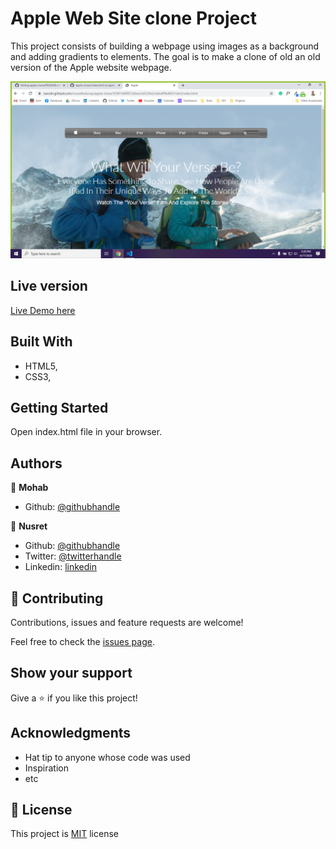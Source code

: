 # Apple Web Site clone Project
This project consists of building a webpage using images as a background and adding gradients to elements. The goal is to make a clone of old an old version of the Apple website webpage.

![](/screenshot.PNG)

## Live version

[Live Demo here](https://rawcdn.githack.com/nusretbutunay/apple-clone/35981348957a5bac3d3256e2cb6e4f9b48351de3/index.html)

## Built With

- HTML5,
- CSS3,

## Getting Started

Open index.html file in your browser.

## Authors

👤 **Mohab**

- Github: [@githubhandle](https://github.com/mohabakram)

👤 **Nusret**

- Github: [@githubhandle](https://github.com/nusretbutunay)
- Twitter: [@twitterhandle](https://twitter.com/nusretbutunay)
- Linkedin: [linkedin](https://linkedin.com/in/nusretbutunay)

## 🤝 Contributing

Contributions, issues and feature requests are welcome!

Feel free to check the [issues page](issues/).

## Show your support

Give a ⭐️ if you like this project!

## Acknowledgments

- Hat tip to anyone whose code was used
- Inspiration
- etc

## 📝 License

This project is [MIT](lic.url) license
